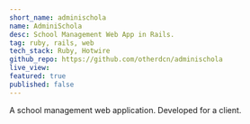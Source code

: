 ```yaml
---
short_name: adminischola
name: AdminiSchola
desc: School Management Web App in Rails.
tag: ruby, rails, web
tech_stack: Ruby, Hotwire
github_repo: https://github.com/otherdcn/adminischola
live_view: 
featured: true
published: false
---
```


A school management web application. Developed for a client.